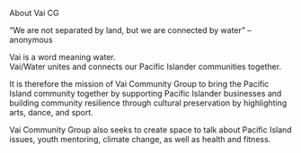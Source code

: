 About Vai CG

“We are not separated by land, but we are connected by water” – anonymous

Vai is a word meaning water.  
Vai/Water unites and connects our Pacific Islander communities together.

It is therefore the mission of Vai Community Group to bring the Pacific Island community together by supporting Pacific Islander businesses and building community resilience through cultural preservation by highlighting arts, dance, and sport.  

Vai Community Group also seeks to create space to talk about Pacific Island issues, youth mentoring, climate change, as well as health and fitness.
